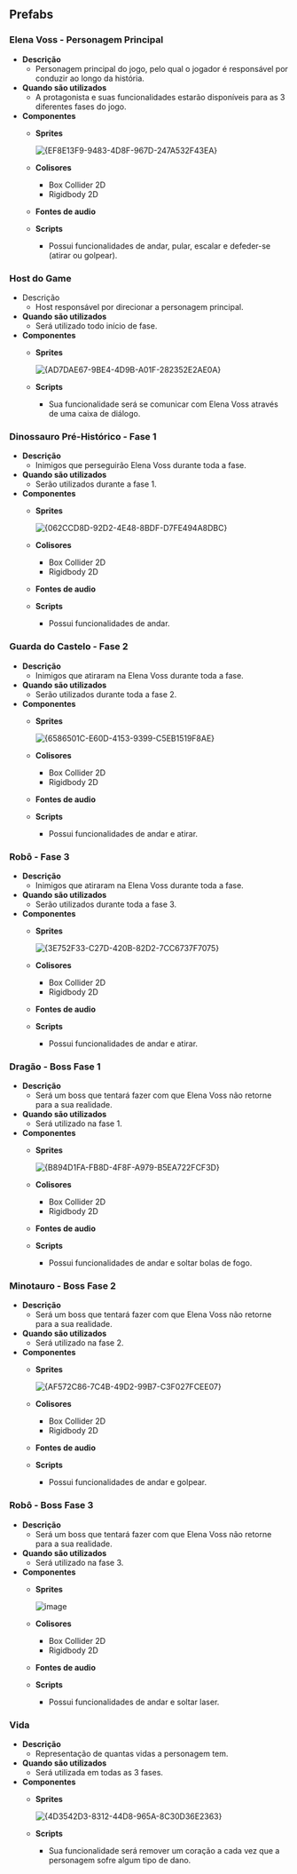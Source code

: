 ## Prefabs

### Elena Voss - Personagem Principal
- **Descrição**
    - Personagem principal do jogo, pelo qual o jogador é responsável por conduzir ao longo da história.
- **Quando são utilizados**
    - A protagonista e suas funcionalidades estarão disponíveis para as 3 diferentes fases do jogo. 
- **Componentes**
    - **Sprites**
 
      ![{EF8E13F9-9483-4D8F-967D-247A532F43EA}](https://github.com/user-attachments/assets/740bb3c6-0365-4ca8-8791-f1c7a803e859)
    - **Colisores**
        - Box Collider 2D
        - Rigidbody 2D
    - **Fontes de audio**
    - **Scripts**
        - Possui funcionalidades de andar, pular, escalar e defeder-se (atirar ou golpear).
     
### Host do Game
- Descrição
    - Host responsável por direcionar a personagem principal.
- **Quando são utilizados**
    - Será utilizado todo início de fase.
- **Componentes**
    - **Sprites**

      ![{AD7DAE67-9BE4-4D9B-A01F-282352E2AE0A}](https://github.com/user-attachments/assets/3a3e7ea5-4fe7-43fd-bdc3-b8d45572edbf)
    - **Scripts**
        - Sua funcionalidade será se comunicar com Elena Voss através de uma caixa de diálogo.

### Dinossauro Pré-Histórico - Fase 1
- **Descrição**
    - Inimigos que perseguirão Elena Voss durante toda a fase.
- **Quando são utilizados**
    - Serão utilizados durante a fase 1.
- **Componentes**
    - **Sprites**
 
      ![{062CCD8D-92D2-4E48-8BDF-D7FE494A8DBC}](https://github.com/user-attachments/assets/a8dc092b-46ac-4521-8fb2-238248ff895b)
    - **Colisores**
        - Box Collider 2D
        - Rigidbody 2D
    - **Fontes de audio**
    - **Scripts**
        - Possui funcionalidades de andar.

### Guarda do Castelo - Fase 2
- **Descrição**
    - Inimigos que atiraram na Elena Voss durante toda a fase.
- **Quando são utilizados**
    - Serão utilizados durante toda a fase 2.
- **Componentes**
    - **Sprites**
 
      ![{6586501C-E60D-4153-9399-C5EB1519F8AE}](https://github.com/user-attachments/assets/51ccfc4b-d55b-4855-94aa-dbb6dbbf25c2)
    - **Colisores**
        - Box Collider 2D
        - Rigidbody 2D
    - **Fontes de audio**
    - **Scripts**
        - Possui funcionalidades de andar e atirar.

### Robô - Fase 3
- **Descrição**
    - Inimigos que atiraram na Elena Voss durante toda a fase.
- **Quando são utilizados**
    -  Serão utilizados durante toda a fase 3.
- **Componentes**
    - **Sprites**
 
      ![{3E752F33-C27D-420B-82D2-7CC6737F7075}](https://github.com/user-attachments/assets/e67b10ec-7589-4bc2-9480-cb4c6a14ce72)
    - **Colisores**
        - Box Collider 2D
        - Rigidbody 2D
    - **Fontes de audio**
    - **Scripts**
        - Possui funcionalidades de andar e atirar.

### Dragão - Boss Fase 1
- **Descrição**
    - Será um boss que tentará fazer com que Elena Voss não retorne para a sua realidade.
- **Quando são utilizados**
    - Será utilizado na fase 1.
- **Componentes**
    - **Sprites**
 
      ![{B894D1FA-FB8D-4F8F-A979-B5EA722FCF3D}](https://github.com/user-attachments/assets/265d39eb-ecd2-4285-8df9-515b73d83ab9)
    - **Colisores**
        - Box Collider 2D
        - Rigidbody 2D
    - **Fontes de audio**
    - **Scripts**
        - Possui funcionalidades de andar e soltar bolas de fogo.

### Minotauro - Boss Fase 2
- **Descrição**
    - Será um boss que tentará fazer com que Elena Voss não retorne para a sua realidade.
- **Quando são utilizados**
    - Será utilizado na fase 2.
- **Componentes**
    - **Sprites**
 
      ![{AF572C86-7C4B-49D2-99B7-C3F027FCEE07}](https://github.com/user-attachments/assets/4ab005c3-a993-4994-a765-f3ab9609581f)
    - **Colisores**
        - Box Collider 2D
        - Rigidbody 2D
    - **Fontes de audio**
    - **Scripts**
        - Possui funcionalidades de andar e golpear.

### Robô - Boss Fase 3
- **Descrição**
    - Será um boss que tentará fazer com que Elena Voss não retorne para a sua realidade.
- **Quando são utilizados**
    - Será utilizado na fase 3.
- **Componentes**
    - **Sprites**
 
      ![image](https://github.com/user-attachments/assets/0a7f3870-d600-44c8-a0df-f8d080ed20ae)
    - **Colisores**
        - Box Collider 2D
        - Rigidbody 2D
    - **Fontes de audio**
    - **Scripts**
        - Possui funcionalidades de andar e soltar laser.

### Vida
- **Descrição**
    - Representação de quantas vidas a personagem tem.
- **Quando são utilizados**
    - Será utilizada em todas as 3 fases.
- **Componentes**
    - **Sprites**
 
      ![{4D3542D3-8312-44D8-965A-8C30D36E2363}](https://github.com/user-attachments/assets/0d679d2b-871a-4b87-97ed-85702070c23f)
    - **Scripts**
        - Sua funcionalidade será remover um coração a cada vez que a personagem sofre algum tipo de dano.







